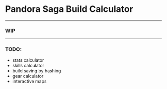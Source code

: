# Pandora Saga Build Calculator
---
### WIP

---
### TODO:
- stats calculator
- skills calculator
- build saving by hashing
- gear calculator
- interactive maps
